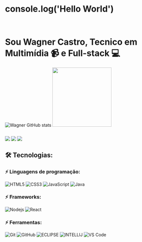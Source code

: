 <h1>console.log('Hello World')</h1><br>
  <h1>Sou Wagner Castro, Tecnico em Multimídia 📹 e Full-stack 💻</h1>


  ![Wagner GitHub stats](https://github-readme-stats.vercel.app/api?username=OliveerCastro&show_icons=true&theme=highcontrast)
  <img height="195em" src="https://github-readme-stats.vercel.app/api/top-langs/?username=OliveerCastro&layout=compact&langs_count=7&theme=highcontrast"/>

  <a href="https://www.behance.net/oliveercastro"><img scr="https://img.shields.io/badge/-Behance-blue?style=for-the-badge&logo=behance&logoColor=white"></a>
  
  <a href="https://www.behance.net/oliveercastro" target="_blank"><img src="https://img.shields.io/badge/-Behance-blue?style=for-the-badge&logo=behance&logoColor=white" target="_blank"></a>
  <a href="https://instagram.com/wag.ner77" target="_blank"><img src="https://img.shields.io/badge/-Instagram-%23E4405F?style=for-the-badge&logo=instagram&logoColor=white" target="_blank"></a>
  <a href="https://www.linkedin.com/in/wagner-castro77" target="_blank"><img src="https://img.shields.io/badge/-LinkedIn-%230077B5?style=for-the-badge&logo=linkedin&logoColor=white" target="_blank"></a> 

## 🛠️ Tecnologias:

### ⚡ Linguagens de programação:
![HTML5](https://img.shields.io/badge/HTML5-E34F26?style=for-the-badge&logo=html5&logoColor=white)
![CSS3](https://img.shields.io/badge/CSS3-1572B6?style=for-the-badge&logo=css3&logoColor=white)
![JavaScript](https://img.shields.io/badge/JavaScript-323330?style=for-the-badge&logo=javascript&logoColor=F7DF1E)
![Java](https://img.shields.io/badge/Java-ED8B00?style=for-the-badge&logo=java&logoColor=white)
  
### ⚡ Frameworks:
![Nodejs](https://img.shields.io/badge/Node.js-339933?style=for-the-badge&logo=nodedotjs&logoColor=white)
![React](https://img.shields.io/badge/React-20232A?style=for-the-badge&logo=react&logoColor=61DAFB)

   
 ### ⚡ Ferramentas:
 ![Git](https://img.shields.io/badge/Git-F05032?style=for-the-badge&logo=git&logoColor=white)
 ![GitHub](https://img.shields.io/badge/GitHub-100000?style=for-the-badge&logo=github&logoColor=white)
 ![ECLIPSE](https://img.shields.io/badge/Eclipse-2C2255?style=for-the-badge&logo=eclipse&logoColor=white)
 ![INTELLIJ](https://img.shields.io/badge/IntelliJ_IDEA-000000.svg?style=for-the-badge&logo=intellij-idea&logoColor=white)
 ![VS Code](https://img.shields.io/badge/Visual_Studio_Code-0078D4?style=for-the-badge&logo=visual%20studio%20code&logoColor=white)
